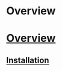 <!-- {% include_relative overview/1-overview.md%}
{% include_relative installation/2-installation.md %}
{% include_relative import-export-operations/4-import-export-operations.md %} -->

<div>
  <h1> Overview </h1>
</div>
<div>

# [Overview](overview/1-overview.md)

## [Installation](installation/2-installation.md)
</div>
